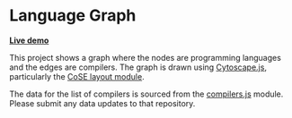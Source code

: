 Language Graph
==============

**[Live demo](https://git.io/languages)**

This project shows a graph where the nodes are programming languages and the
edges are compilers. The graph is drawn using
[Cytoscape.js](http://js.cytoscape.org), particularly the [CoSE layout
module](https://github.com/cytoscape/cytoscape.js-cose-bilkent).

The data for the list of compilers is sourced from the
[compilers.js](https://github.com/mohd-akram/compilers) module. Please submit
any data updates to that repository.
